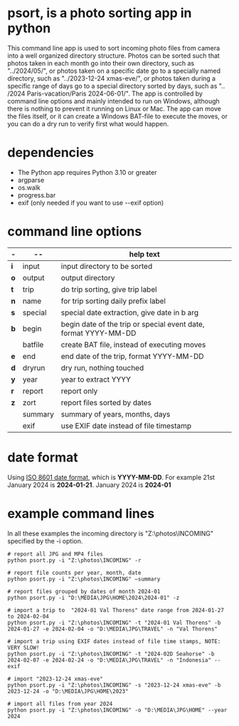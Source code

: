 # psort, is a photo sorting app in python

This command line app is used to sort incoming photo files from camera into a well organized directory structure. Photos can be sorted such that photos taken in each month go into their own directory, such as "../2024/05/", or photos taken on a specific date go to a specially named directory, such as "../2023-12-24 xmas-eve/", or photos taken during a specific range of days go to a special directory sorted by days, such as ".. /2024 Paris-vacation/Paris 2024-06-01/". The app is controlled by command line options and mainly intended to run on Windows, although there is nothing to prevent it running on Linux or Mac. The app can move the files itself, or it can create a Windows BAT-file to execute the moves, or you can do a dry run to verify first what would happen.

# dependencies
- The Python app requires Python 3.10 or greater 
- argparse
- os.walk
- progress.bar
- exif (only needed if you want to use --exif option)
# command line options

| **-** | **--**  | **help text**                                                   |
| ----- | ------- | --------------------------------------------------------------- |
| **i** | input   | input directory to be sorted                                    |
| **o** | output  | output directory                                                |
| **t** | trip    | do trip sorting, give trip label                                |
| **n** | name    | for trip sorting daily prefix label                             |
| **s** | special | special date extraction, give date in b arg                     |
| **b** | begin   | begin date of the trip or special event date, format YYYY-MM-DD |
|       | batfile | create BAT file, instead of executing moves                     |
| **e** | end     | end date of the trip, format YYYY-MM-DD                         |
| **d** | dryrun  | dry run, nothing touched                                        |
| **y** | year    | year to extract YYYY                                            |
| **r** | report  | report only                                                     |
| **z** | zort    | report files sorted by dates                                    |
|       | summary | summary of years, months, days                                  |
|       | exif    | use EXIF date instead of file timestamp                         |
# date format
Using [ISO 8601 date format](https://en.wikipedia.org/wiki/ISO_8601), which is **YYYY-MM-DD**.
For example 21st January 2024 is **2024-01-21**.
January 2024 is **2024-01**

# example command lines
In all these examples the incoming directory is "Z:\\photos\\INCOMING" specified by the -i option.
```
# report all JPG and MP4 files
python psort.py -i "Z:\photos\INCOMING" -r

# report file counts per year, month, date
python psort.py -i "Z:\photos\INCOMING" –summary

# report files grouped by dates of month 2024-01
python psort.py -i "D:\MEDIA\JPG\HOME\2024\2024-01" -z

# import a trip to  "2024-01 Val Thorens" date range from 2024-01-27 to 2024-02-04
python psort.py -i "Z:\photos\INCOMING" -t "2024-01 Val Thorens" -b 2024-01-27 -e 2024-02-04 -o "D:\MEDIA\JPG\TRAVEL" -n "Val Thorens"

# import a trip using EXIF dates instead of file time stamps, NOTE: VERY SLOW!
python psort.py -i "Z:\photos\INCOMING" -t "2024-02D Seahorse" -b 2024-02-07 -e 2024-02-24 -o "D:\MEDIA\JPG\TRAVEL" -n "Indonesia" --exif

# import "2023-12-24 xmas-eve"
python psort.py -i "Z:\photos\INCOMING" -s "2023-12-24 xmas-eve" -b 2023-12-24 -o "D:\MEDIA\JPG\HOME\2023"

# import all files from year 2024 
python psort.py -i "Z:\photos\INCOMING" -o "D:\MEDIA\JPG\HOME" --year 2024
```
